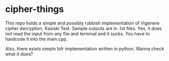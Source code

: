 # cipher-things
This repo holds a simple and possibly rubbish implementation of Vigenere cipher decryption, Kasiski Test.
Sample outputs are in .txt files.
Yes, it does not read the input from any file and terminal and it sucks. You have to hardcode it into the main.cpp.

Also, there exists simple lsfr implementation written in python. Wanna check what it does?
